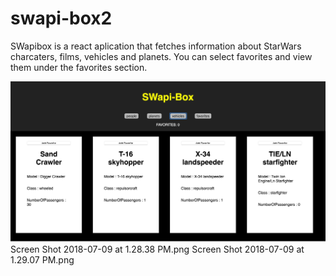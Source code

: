 # swapi-box2

SWapibox is a react aplication that fetches information about StarWars charcaters, films, vehicles and planets. You can select favorites and view them under the favorites section.


<img src='https://github.com/Awiedenman/swapi-box2/blob/master/Screen%20Shot%202018-07-09%20at%201.28.04%20PM.png'/>
Screen Shot 2018-07-09 at 1.28.38 PM.png	
Screen Shot 2018-07-09 at 1.29.07 PM.png
